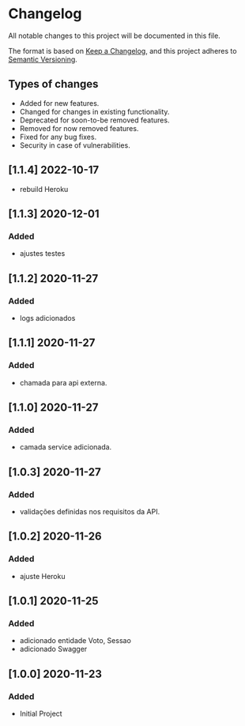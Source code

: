 # Changelog

All notable changes to this project will be documented in this file.

The format is based on [Keep a Changelog](https://keepachangelog.com/en/1.0.0/),
and this project adheres to [Semantic Versioning](https://semver.org/spec/v2.0.0.html).


## Types of changes

- Added for new features.
- Changed for changes in existing functionality.
- Deprecated for soon-to-be removed features.
- Removed for now removed features.
- Fixed for any bug fixes.
- Security in case of vulnerabilities.

## [1.1.4] 2022-10-17
- rebuild Heroku

## [1.1.3] 2020-12-01

### Added

- ajustes testes

## [1.1.2] 2020-11-27

### Added

- logs adicionados

## [1.1.1] 2020-11-27

### Added

- chamada para api externa.

## [1.1.0] 2020-11-27

### Added

- camada service adicionada.

## [1.0.3] 2020-11-27

### Added

- validações definidas nos requisitos da API.

## [1.0.2] 2020-11-26

### Added

- ajuste Heroku

## [1.0.1] 2020-11-25

### Added

- adicionado entidade Voto, Sessao
- adicionado Swagger
          

## [1.0.0] 2020-11-23

### Added
- Initial Project
